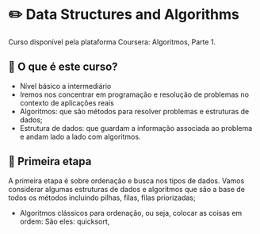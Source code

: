 # ✏️ Data Structures and Algorithms

Curso disponível pela plataforma Coursera: Algoritmos, Parte 1.

## 📂 O que é este curso?

- Nível básico a intermediário
- Iremos nos concentrar em programação e resolução de problemas no contexto de aplicações reais
- Algoritmos: que são métodos para resolver problemas e estruturas de dados;
- Estrutura de dados: que guardam a informação associada ao problema e andam lado a lado com algoritmos.

## 📂 Primeira etapa

A primeira etapa é sobre ordenação e busca nos tipos de dados. Vamos considerar algumas estruturas de dados e algoritmos que são a base de todos os métodos incluindo pilhas, filas, filas priorizadas;

- Algoritmos clássicos para ordenação, ou seja, colocar as coisas em ordem: São eles: quicksort,
